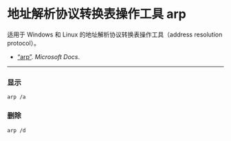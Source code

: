 # 地址解析协议转换表操作工具 arp

适用于 Windows 和 Linux 的地址解析协议转换表操作工具（address resolution protocol）。

*   [“arp”](https://docs.microsoft.com/windows-server/administration/windows-commands/arp). *Microsoft Docs*.

___

### 显示

```batchfile
arp /a
```

### 删除

```batchfile
arp /d
```
